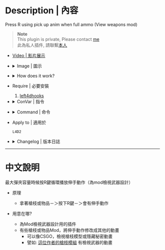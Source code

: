 
# Description | 內容
Press R using pick up anim when full ammo (View weapons mod)

> __Note__ <br/>
This plugin is private, Please contact [me](https://github.com/fbef0102/Game-Private_Plugin#私人插件列表-private-plugins-list)<br/>
此為私人插件, 請聯繫[本人](https://github.com/fbef0102/Game-Private_Plugin#私人插件列表-private-plugins-list)

* [Video | 影片展示](https://youtu.be/2dsUJz3gtVM)

* <details><summary>Image | 圖示</summary>

	* Press R button to view weapons pick-up animation
    <br/>![l4d_view_mods_pickup_anim_1](image/l4d_view_mods_pickup_anim_1.gif)
    <br/>![l4d_view_mods_pickup_anim_2](image/l4d_view_mods_pickup_anim_2.gif)
    <br/>![l4d_view_mods_pickup_anim_3](image/l4d_view_mods_pickup_anim_3.gif)
    <br/>![l4d_view_mods_pickup_anim_4](image/l4d_view_mods_pickup_anim_4.gif)
    <br/>![l4d_view_mods_pickup_anim_5](image/l4d_view_mods_pickup_anim_5.gif)
    <br/>![l4d_view_mods_pickup_anim_6](image/l4d_view_mods_pickup_anim_6.gif)
</details>

* <details><summary>How does it work?</summary>

    * Press R button to view weapons pick-up animation
    * This plugins is designed for Weapon Mods
    * Some weapon/item mods have changed pick-up animation
        * View hidden or secret animation
        * View weapon or item like csgo
        * For example: [Weapon mods by Denny凯妈](https://steamcommunity.com/profiles/76561198422460647/myworkshopfiles/)
</details>

* Require | 必要安裝
	1. [left4dhooks](https://forums.alliedmods.net/showthread.php?t=321696)

* <details><summary>ConVar | 指令</summary>

    * cfg/sourcemod/l4d_view_mods_pickup_anim.cfg
        ```php
        // 0=Plugin off, 1=Plugin on.
        l4d_view_mods_pickup_anim_enable "1"
        ```
</details>

* <details><summary>Command | 命令</summary>
    
    None
</details>

* Apply to | 適用於
    ```
    L4D2
    ```

* <details><summary>Changelog | 版本日誌</summary>

    * v1.0 (2023-9-21)
	    * Initial Release
</details>

- - - -
# 中文說明
最大彈夾容量時候按R鍵循環播放伸手動作（為mod檢視武器設計）

* 原理
    * 拿著槍枝或物品－＞按下R鍵－＞會有伸手動作

* 用意在哪?
    * 為Mod檢視武器設計用的插件
    * 有些槍枝或物品Mod，將伸手動作修改成其他的動畫
        * 可以像CSGO，檢視槍枝模型或隱藏秘密動畫
        * 譬如: [這位作者的槍枝模組](https://steamcommunity.com/profiles/76561198422460647/myworkshopfiles/) 有檢視武器的動畫